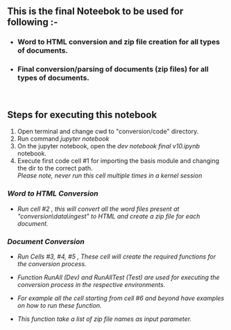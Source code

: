 ## This is the final Noteebok to be used for following :- 

- ### Word to HTML conversion and zip file creation for all types of documents.
- ### Final conversion/parsing of documents (zip files) for all types of documents.
<br>

## Steps for executing this notebook

1. Open terminal and change cwd to "conversion/code" directory.
2. Run command <i> jupyter notebook </i>
3. On the jupyter notebook, open the <i>dev notebook final v10.ipynb</i> notebook.
4. Execute first code cell #1  for importing the basis module and changing the dir to the correct path.<br><i> Please note, never run this cell multiple times in a kernel session <i>

### Word to HTML Conversion

- Run cell #2 , this will convert all the word files present at "conversion\data\ingest" to HTML and create a zip file for each document.

### Document Conversion 

- Run Cells #3, #4, #5 , These cell will create the required functions for the conversion process.

- Function RunAll (Dev) and RunAllTest (Test) are used for executing the conversion process in the respective environments.

- For example all the cell starting from cell #6 and beyond have examples on how to run these function.

- This function take a list of zip file names as input parameter.